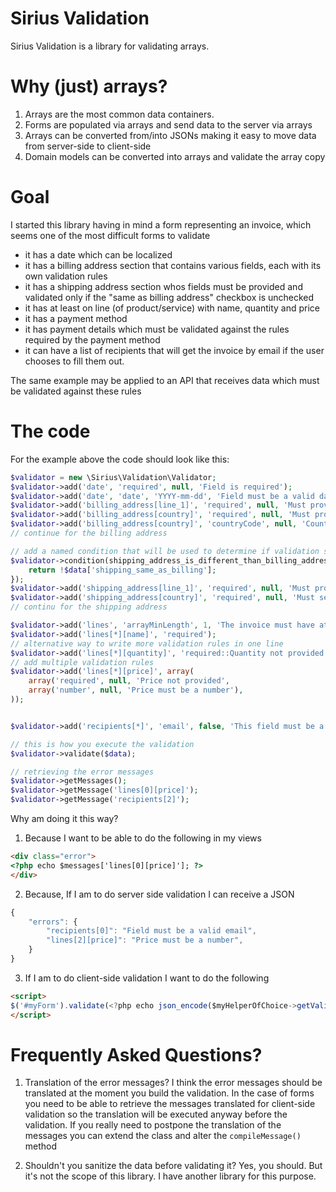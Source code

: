 Sirius Validation
===============

Sirius Validation is a library for validating arrays.

Why (just) arrays?
============
1. Arrays are the most common data containers. 
2. Forms are populated via arrays and send data to the server via arrays
3. Arrays can be converted from/into JSONs making it easy to move data from server-side to client-side
4. Domain models can be converted into arrays and validate the array copy

Goal
============
I started this library having in mind a form representing an invoice, which seems one of the most difficult forms to validate
- it has a date which can be localized
- it has a billing address section that contains various fields, each with its own validation rules
- it has a shipping address section whos fields must be provided and validated only if the "same as billing address" checkbox is unchecked
- it has at least on line (of product/service) with name, quantity and price
- it has a payment method
- it has payment details which must be validated against the rules required by the payment method
- it can have a list of recipients that will get the invoice by email if the user chooses to fill them out.

The same example may be applied to an API that receives data which must be validated against these rules

The code
============
For the example above the code should look like this:

```php
$validator = new \Sirius\Validation\Validator;
$validator->add('date', 'required', null, 'Field is required');
$validator->add('date', 'date', 'YYYY-mm-dd', 'Field must be a valid date formated as YYYY-mm-dd (eg: 2013-07-12)');
$validator->add('billing_address[line_1]', 'required', null, 'Must provide the billing address');
$validator->add('billing_address[country]', 'required', null, 'Must provide the country of the billing address');
$validator->add('billing_address[country]', 'countryCode', null, 'Country is not valid');
// continue for the billing address

// add a named condition that will be used to determine if validation should take place 
$validator->condition(shipping_address_is_different_than_billing_address, function($data) {
	return !$data['shipping_same_as_billing'];
});
$validator->add('shipping_address[line_1]', 'required', null, 'Must provide the shipping address', 'shipping_address_is_different_than_billing_address');
$validator->add('shipping_address[country]', 'required', null, 'Must select the country for the shipping address', 'shipping_address_is_different_than_billing_address');
// continu for the shipping address

$validator->add('lines', 'arrayMinLength', 1, 'The invoice must have at least one line.')
$validator->add('lines[*][name]', 'required');
// alternative way to write more validation rules in one line
$validator->add('lines[*][quantity]', 'required::Quantity not provided | number::Quantity must be a number | greaterThan:0:Quantity must be greater than zero');
// add multiple validation rules
$validator->add('lines[*][price]', array(
	array('required', null, 'Price not provided',
	array('number', null, 'Price must be a number'),
));


$validator->add('recipients[*]', 'email', false, 'This field must be a valid email');

// this is how you execute the validation
$validator->validate($data);

// retrieving the error messages
$validator->getMessages();
$validator->getMessage('lines[0][price]');
$validator->getMessage('recipients[2]');
```

Why am doing it this way? 

1. Because I want to be able to do the following in my views
```html
<div class="error">
<?php echo $messages['lines[0][price]']; ?>
</div>
```

2. Because, If I am to do server side validation I can receive a JSON
```javascript
{
	"errors": {
		"recipients[0]": "Field must be a valid email",
		"lines[2][price]": "Price must be a number",
	}
}
```

3. If I am to do client-side validation I want to do the following
```html
<script>
$('#myForm').validate(<?php echo json_encode($myHelperOfChoice->getValidationRules($validator)))?>);
</script>
```

Frequently Asked Questions?
=====================
1. Translation of the error messages?
I think the error messages should be translated at the moment you build the validation. In the case of forms you need to be able to retrieve the messages translated for client-side validation so the translation will be executed anyway before the validation.
If you really need to postpone the translation of the messages you can extend the class and alter the <code>compileMessage()</code> method

2. Shouldn't you sanitize the data before validating it?
Yes, you should. But it's not the scope of this library. I have another library for this purpose.